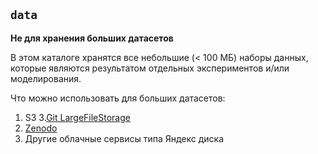 ## `data`

**Не для хранения больших датасетов**

В этом каталоге хранятся все небольшие (< 100 МБ) наборы данных, которые являются результатом отдельных экспериментов и/или моделирования.

Что можно использовать для больших датасетов:
1. S3
3.[Git LargeFileStorage](https://git-lfs.com/)
3. [Zenodo](https://zenodo.org)
4. Другие облачные сервисы типа Яндекс диска